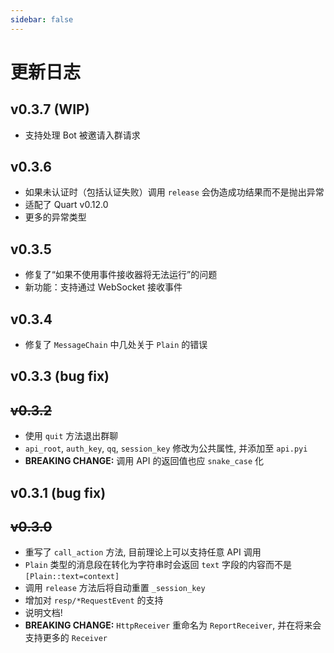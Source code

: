 ```yaml
---
sidebar: false
---
```


# 更新日志

## v0.3.7 (WIP)
+ 支持处理 Bot 被邀请入群请求

## v0.3.6
+ 如果未认证时（包括认证失败）调用 `release` 会伪造成功结果而不是抛出异常
+ 适配了 Quart v0.12.0
+ 更多的异常类型

## v0.3.5
+ 修复了“如果不使用事件接收器将无法运行”的问题
+ 新功能：支持通过 WebSocket 接收事件

## v0.3.4
+ 修复了 `MessageChain` 中几处关于 `Plain` 的错误

## v0.3.3 (bug fix)
## ~~v0.3.2~~
+ 使用 `quit` 方法退出群聊
+ `api_root`, `auth_key`, `qq`, `session_key` 修改为公共属性, 并添加至 `api.pyi`
+ **BREAKING CHANGE:** 调用 API 的返回值也应 `snake_case` 化

## v0.3.1 (bug fix)
## ~~v0.3.0~~
+ 重写了 `call_action` 方法, 目前理论上可以支持任意 API 调用
+ `Plain` 类型的消息段在转化为字符串时会返回 `text` 字段的内容而不是 `[Plain::text=context]`
+ 调用 `release` 方法后将自动重置 `_session_key`
+ 增加对 `resp/*RequestEvent` 的支持
+ 说明文档!
+ **BREAKING CHANGE:** `HttpReceiver` 重命名为 `ReportReceiver`, 并在将来会支持更多的 `Receiver`